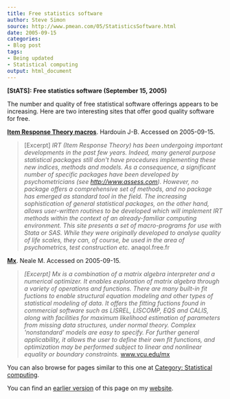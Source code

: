 ```yaml
---
title: Free statistics software
author: Steve Simon
source: http://www.pmean.com/05/StatisticsSoftware.html
date: 2005-09-15
categories:
- Blog post
tags:
- Being updated
- Statistical computing
output: html_document
---
```

**[StATS]:** **Free statistics software (September
15, 2005)**

The number and quality of free statistical software offerings appears to
be increasing. Here are two interesting sites that offer good quality
software for free.

**[Item Response Theory macros](http://anaqol.free.fr)**. Hardouin J-B.
Accessed on 2005-09-15.

> \[Excerpt\] *IRT (Item Response Theory) has been undergoing important
> developments in the past few years. Indeed, many general purpose
> statistical packages still don't have procedures implementing these
> new indices, methods and models. As a consequence, a significant
> number of specific packages have been developed by psychometricians
> (see http://www.assess.com). However, no package offers a
> comprehensive set of methods, and no package has emerged as standard
> tool in the field. The increasing sophistication of general
> statistical packages, on the other hand, allows user-written routines
> to be developed which will implement IRT methods within the context of
> an already-familiar computing environment. This site presents a set of
> macro-programs for use with Stata or SAS. While they were originally
> developed to analyse quality of life scales, they can, of course, be
> used in the area of psychometrics, test construction etc.*
> anaqol.free.fr

**[Mx](http://www.vcu.edu/mx)**. Neale M. Accessed on 2005-09-15.

> *\[Excerpt\] Mx is a combination of a matrix algebra interpreter and a
> numerical optimizer. It enables exploration of matrix algebra through
> a variety of operations and functions. There are many built-in fit
> fuctions to enable structural equation modeling and other types of
> statistical modeling of data. It offers the fitting fuctions found in
> commercial software such as LISREL, LISCOMP, EQS and CALIS, along with
> facilities for maximum likelihood estimation of parameters from
> missing data structures, under normal theory. Complex 'nonstandard'
> models are easy to specify. For further general applicability, it
> allows the user to define their own fit functions, and optimization
> may be performed subject to linear and nonlinear equality or boundary
> constraints.* www.vcu.edu/mx

You can also browse
for pages similar to this one at [Category: Statistical
computing](../category/StatisticalComputing.html).

You can find an [earlier version][sim1] of this page on my [website][sim2].

[sim1]: http://www.pmean.com/05/StatisticsSoftware.html
[sim2]: http://www.pmean.com
